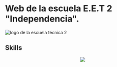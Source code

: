 # Web de la escuela E.E.T 2 "Independencia".


![logo de la escuela técnica 2](./public_html/favicon.ico)


## Skills
<div align="center">
   <a href="https://skillicons.dev">
    <img src="https://skillicons.dev/icons?i=html,scss,js,php" />
  </a>
</div>
